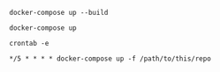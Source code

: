 

`docker-compose up --build`

`docker-compose up`

`crontab -e`

`*/5 * * * * docker-compose up -f /path/to/this/repo`